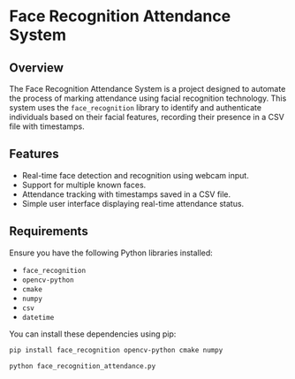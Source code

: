 # Face Recognition Attendance System

## Overview

The Face Recognition Attendance System is a project designed to automate the process of marking attendance using facial recognition technology. This system uses the `face_recognition` library to identify and authenticate individuals based on their facial features, recording their presence in a CSV file with timestamps.

## Features

- Real-time face detection and recognition using webcam input.
- Support for multiple known faces.
- Attendance tracking with timestamps saved in a CSV file.
- Simple user interface displaying real-time attendance status.

## Requirements

Ensure you have the following Python libraries installed:

- `face_recognition`
- `opencv-python`
- `cmake`
- `numpy`
- `csv`
- `datetime`

You can install these dependencies using pip:

```bash
pip install face_recognition opencv-python cmake numpy

python face_recognition_attendance.py
